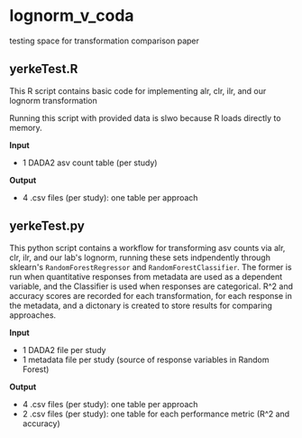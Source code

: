 # lognorm_v_coda
testing space for transformation comparison paper

## yerkeTest.R
This R script contains basic code for implementing alr, clr, ilr, and our lognorm transformation

Running this script with provided data is slwo because R loads directly to memory.

**Input**

- 1 DADA2 asv count table (per study)

**Output**

- 4 .csv files (per study): one table per approach

## yerkeTest.py
This python script contains a workflow for transforming asv counts via alr, clr, ilr, and our lab's lognorm, running these sets indpendently through sklearn's `RandomForestRegressor` and `RandomForestClassifier`. The former is run when quantitative responses from metadata are used as a dependent variable, and the Classifier is used when responses are categorical. R^2 and accuracy scores are recorded for each transformation, for each response in the metadata, and a dictonary is created to store results for comparing approaches. 

**Input**

- 1 DADA2 file per study
- 1 metadata file per study (source of response variables in Random Forest)

**Output**

- 4 .csv files (per study): one table per approach
- 2 .csv files (per study): one table for each performance metric (R^2 and accuracy) 
